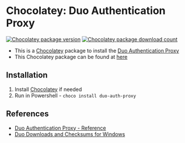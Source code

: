 # Chocolatey: Duo Authentication Proxy

[![Chocolatey package version](https://img.shields.io/chocolatey/v/duo-auth-proxy)](https://chocolatey.org/packages/duo-auth-proxy)
[![Chocolatey package download count](https://img.shields.io/chocolatey/dt/duo-auth-proxy)](https://chocolatey.org/packages/duo-auth-proxy)

 - This is a [Chocolatey](https://chocolatey.org/) package to install the [Duo Authentication Proxy](https://duo.com)
 - This Chocolatey package can be found at [here](https://community.chocolatey.org/packages/duo-auth-proxy/)

## Installation
1. Install [Chocolatey](https://chocolatey.org/) if needed
2. Run in Powershell - `choco install duo-auth-proxy`

## References
 - [Duo Authentication Proxy - Reference](https://duo.com/docs/authproxy-reference)
 - [Duo Downloads and Checksums for Windows](https://duo.com/docs/checksums#windows)
